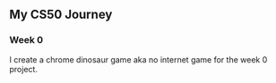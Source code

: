 ## My CS50 Journey

### Week 0

I create a chrome dinosaur game aka no internet game for the week 0 project.
